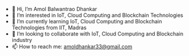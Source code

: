 - 👋 Hi, I’m Amol Balwantrao Dhankar
- 👀 I’m interested in IoT, Cloud Computing and Blockchain Technologies
- 🌱 I’m currently learning IoT, Cloud Computing and Blockchain Technologies from IIT, Madras
- 💞️ I’m looking to collaborate with IoT, Cloud Computing and Blockchain industry
- 📫 How to reach me: amoldhankar33@gmail.com

<!---
amoldhankar/amoldhankar is a ✨ special ✨ repository because its `README.md` (this file) appears on your GitHub profile.
You can click the Preview link to take a look at your changes.
--->
